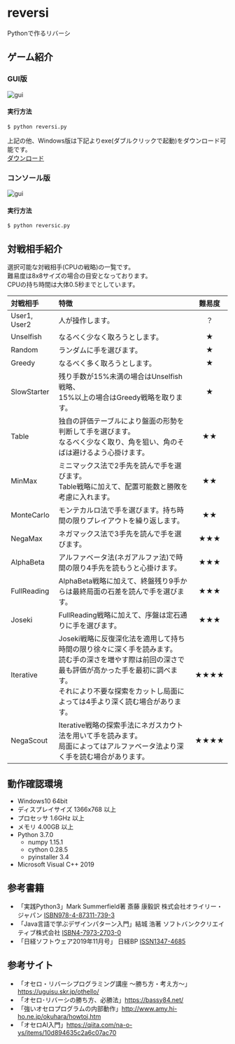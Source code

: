 # reversi
Pythonで作るリバーシ

## ゲーム紹介
### GUI版
![gui](https://github.com/y-tetsu/reversi/blob/master/image/gui4.gif?raw=true)
#### 実行方法
```
$ python reversi.py
```

上記の他、Windows版は下記よりexe(ダブルクリックで起動)をダウンロード可能です。<br>
[ダウンロード](https://github.com/y-tetsu/reversi/releases/download/0.0.3/reversi.exe)

### コンソール版
![gui](https://github.com/y-tetsu/reversi/blob/master/image/console2.gif?raw=true)
#### 実行方法
```
$ python reversic.py
```

## 対戦相手紹介
選択可能な対戦相手(CPUの戦略)の一覧です。<br>
難易度は8x8サイズの場合の目安となっております。<br>
CPUの持ち時間は大体0.5秒までとしています。

 |対戦相手|特徴|難易度|
 |:---|:---|:---:|
 |User1, User2 |人が操作します。 | ？ |
 |Unselfish |なるべく少なく取ろうとします。 | ★ |
 |Random |ランダムに手を選びます。 | ★ |
 |Greedy |なるべく多く取ろうとします。 | ★ |
 |SlowStarter |残り手数が15%未満の場合はUnselfish戦略、<br>15%以上の場合はGreedy戦略を取ります。 | ★ |
 |Table |独自の評価テーブルにより盤面の形勢を判断して手を選びます。<br>なるべく少なく取り、角を狙い、角のそばは避けるよう心掛けます。 | ★★ |
 |MinMax |ミニマックス法で2手先を読んで手を選びます。<br>Table戦略に加えて、配置可能数と勝敗を考慮に入れます。 | ★★ |
 |MonteCarlo |モンテカルロ法で手を選びます。持ち時間の限りプレイアウトを繰り返します。| ★★ |
 |NegaMax |ネガマックス法で3手先を読んで手を選びます。| ★★★ |
 |AlphaBeta |アルファベータ法(ネガアルファ法)で時間の限り4手先を読もうと心掛けます。| ★★★ |
 |FullReading |AlphaBeta戦略に加えて、終盤残り9手からは最終局面の石差を読んで手を選びます。| ★★★ |
 |Joseki |FullReading戦略に加えて、序盤は定石通りに手を選びます。| ★★★ |
 |Iterative |Joseki戦略に反復深化法を適用して持ち時間の限り徐々に深く手を読みます。<br>読む手の深さを増やす際は前回の深さで最も評価が高かった手を最初に調べます。<br>それにより不要な探索をカットし局面によっては4手より深く読む場合があります。| ★★★★ |
 |NegaScout |Iterative戦略の探索手法にネガスカウト法を用いて手を読みます。<br>局面によってはアルファベータ法より深く手を読む場合があります。| ★★★★ |

## 動作確認環境
- Windows10 64bit<br>
- ディスプレイサイズ 1366x768 以上
- プロセッサ 1.6GHz 以上
- メモリ 4.00GB 以上
- Python 3.7.0<br>
    - numpy 1.15.1<br>
    - cython 0.28.5<br>
    - pyinstaller 3.4<br>
- Microsoft Visual C++ 2019<br>

## 参考書籍
- 「実践Python3」Mark Summerfield著 斎藤 康毅訳 株式会社オライリー・ジャパン [ISBN978-4-87311-739-3](https://www.oreilly.co.jp/books/9784873117393/)
- 「Java言語で学ぶデザインパターン入門」結城 浩著 ソフトバンククリエイティブ株式会社 [ISBN4-7973-2703-0](https://www.hyuki.com/dp/)
- 「日経ソフトウェア2019年11月号」 日経BP [ISSN1347-4685](https://books.google.co.jp/books?id=qhCxDwAAQBAJ&pg=PA146&lpg=PA146&dq=ISSN1347-4685&source=bl&ots=_3Z0k4Y_WE&sig=ACfU3U1urxBdw_srrg62Kr5UJD1sXLEQbQ&hl=ja&sa=X&ved=2ahUKEwjlkqzArY_nAhVTc3AKHXlBA6YQ6AEwAHoECAkQAQ#v=onepage&q=ISSN1347-4685&f=false)

## 参考サイト
- 「オセロ・リバーシプログラミング講座 ～勝ち方・考え方～」https://uguisu.skr.jp/othello/
- 「オセロ･リバーシの勝ち方、必勝法」https://bassy84.net/
- 「強いオセロプログラムの内部動作」http://www.amy.hi-ho.ne.jp/okuhara/howtoj.htm
- 「オセロAI入門」https://qiita.com/na-o-ys/items/10d894635c2a6c07ac70
